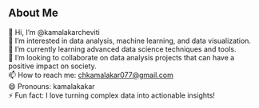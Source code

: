 ## About Me
👋 Hi, I’m @kamalakarcheviti  
👀 I’m interested in data analysis, machine learning, and data visualization.  
🌱 I’m currently learning advanced data science techniques and tools.  
💞️ I’m looking to collaborate on data analysis projects that can have a positive impact on society.  
📫 How to reach me: chkamalakar077@gmail.com  
😄 Pronouns: kamalakakar  
⚡ Fun fact: I love turning complex data into actionable insights! 
<!---
kamalakarcheviti/kamalakarcheviti is a ✨ special ✨ repository because its `README.md` (this file) appears on your GitHub profile.
You can click the Preview link to take a look at your changes.
--->
